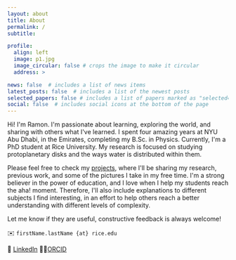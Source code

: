 ```yaml
---
layout: about
title: About
permalink: /
subtitle:

profile:
  align: left
  image: p1.jpg
  image_circular: false # crops the image to make it circular
  address: >

news: false  # includes a list of news items
latest_posts: false  # includes a list of the newest posts
selected_papers: false # includes a list of papers marked as "selected={true}"
social: false  # includes social icons at the bottom of the page
---
```


Hi! I'm Ramon. I'm passionate about learning, exploring the world, and sharing with others what I've learned. I spent four amazing years at NYU Abu Dhabi, in the Emirates, completing my B.Sc. in Physics. Currently, I'm a PhD student at Rice University. My research is focused on studying protoplanetary disks and the ways water is distributed within them.

Please feel free to check my [projects](https://ramonwrzosek.github.io/projects), where I'll be sharing my research, previous work, and some of the pictures I take in my free time. I'm a strong believer in the power of education, and I love when I help my students reach the aha! moment. Therefore, I'll also include explanations to different subjects I find interesting, in an effort to help others reach a better understanding with different levels of complexity.

Let me know if they are useful, constructive feedback is always welcome!

✉️ `firstName.lastName {at} rice.edu`

👔 [LinkedIn](https://www.linkedin.com/in/ramon-wrzosek/)  👨‍🔬[ORCID](https://orcid.org/0000-0002-2200-0592)





